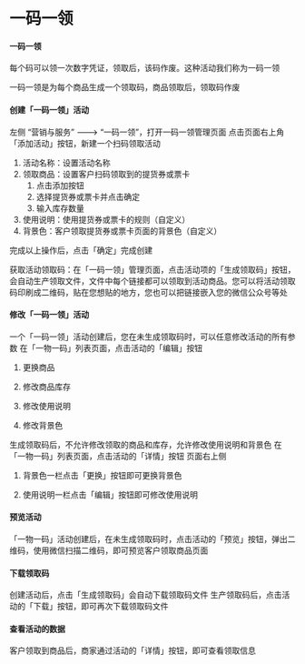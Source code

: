# 一码一领

#### 一码一领

每个码可以领一次数字凭证，领取后，该码作废。这种活动我们称为一码一领

一码一领是为每个商品生成一个领取码，商品领取后，领取码作废

#### 创建「一码一领」活动

左侧 “营销与服务” ---&gt; “一码一领”，打开一码一领管理页面 点击页面右上角「添加活动」按钮，新建一个扫码领取活动

1. 活动名称：设置活动名称
2. 领取商品：设置客户扫码领取到的提货券或票卡
   1. 点击添加按钮
   2. 选择提货券或票卡并点击确定
   3. 输入库存数量
3. 使用说明：使用提货券或票卡的规则（自定义）
4. 背景色：客户领取提货券或票卡页面的背景色（自定义）

完成以上操作后，点击「确定」完成创建

获取活动领取码：在「一码一领」管理页面，点击活动项的「生成领取码」按钮，会自动生产领取文件，文件中每个链接都可以领取到活动商品。您可以将活动领取码印刷成二维码，贴在您想贴的地方，您也可以把链接嵌入您的微信公众号等处

#### 修改「一码一领」活动

一个「一码一领」活动创建后，您在未生成领取码时，可以任意修改活动的所有参数 在「一物一码」列表页面，点击活动的「编辑」按钮 

1. 更换商品 

2. 修改商品库存 

3. 修改使用说明 

4. 修改背景色

生成领取码后，不允许修改领取的商品和库存，允许修改使用说明和背景色 在「一物一码」列表页面，点击活动的「详情」按钮 页面右上侧 

1. 背景色一栏点击「更换」按钮即可更换背景色 

2. 使用说明一栏点击「编辑」按钮即可修改使用说明

#### 预览活动

「一物一码」活动创建后，在未生成领取码时，点击活动的「预览」按钮，弹出二维码，使用微信扫描二维码，即可预览客户领取商品页面

#### 下载领取码

创建活动后，点击「生成领取码」会自动下载领取码文件 生产领取码后，点击活动的「下载」按钮，即可再次下载领取码文件

#### 查看活动的数据

客户领取到商品后，商家通过活动的「详情」按钮，即可查看领取信息


